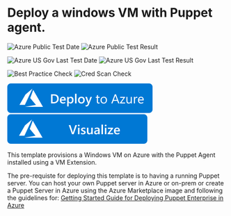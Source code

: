# Deploy a windows VM with Puppet agent.

![Azure Public Test Date](https://azurequickstartsservice.blob.core.windows.net/badges/puppet-agent-windows/PublicLastTestDate.svg)
![Azure Public Test Result](https://azurequickstartsservice.blob.core.windows.net/badges/puppet-agent-windows/PublicDeployment.svg)

![Azure US Gov Last Test Date](https://azurequickstartsservice.blob.core.windows.net/badges/puppet-agent-windows/FairfaxLastTestDate.svg)
![Azure US Gov Last Test Result](https://azurequickstartsservice.blob.core.windows.net/badges/puppet-agent-windows/FairfaxDeployment.svg)

![Best Practice Check](https://azurequickstartsservice.blob.core.windows.net/badges/puppet-agent-windows/BestPracticeResult.svg)
![Cred Scan Check](https://azurequickstartsservice.blob.core.windows.net/badges/puppet-agent-windows/CredScanResult.svg)

[![Deploy To Azure](https://raw.githubusercontent.com/Azure/azure-quickstart-templates/master/1-CONTRIBUTION-GUIDE/images/deploytoazure.svg?sanitize=true)]("https://portal.azure.com/#create/Microsoft.Template/uri/https%3A%2F%2Fraw.githubusercontent.com%2FAzure%2Fazure-quickstart-templates%2Fmaster%2Fpuppet-agent-windows%2Fazuredeploy.json")  [![Visualize](https://raw.githubusercontent.com/Azure/azure-quickstart-templates/master/1-CONTRIBUTION-GUIDE/images/visualizebutton.svg?sanitize=true)]("http://armviz.io/#/?load=https%3A%2F%2Fraw.githubusercontent.com%2FAzure%2Fazure-quickstart-templates%2Fmaster%2Fpuppet-agent-windows%2Fazuredeploy.json")

This template provisions a Windows VM on Azure with the Puppet Agent installed using a VM Extension.

The pre-requiste for deploying this template is to having a running Puppet server. You can host your own Puppet server in Azure or on-prem or create a Puppet Server in Azure using the Azure Marketplace image and following the guidelines for: <a href="https://puppetlabs.com/sites/default/files/Microsoft-Powershell-cmdlets.pdf" target="_blank">Getting Started Guide for Deploying Puppet Enterprise in Azure


